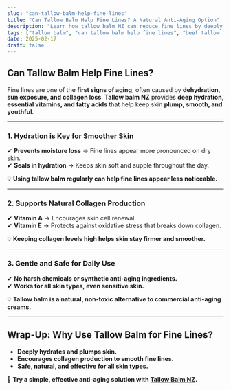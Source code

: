 ```yaml
---
slug: "can-tallow-balm-help-fine-lines"
title: "Can Tallow Balm Help Fine Lines? A Natural Anti-Aging Option"
description: "Learn how tallow balm NZ can reduce fine lines by deeply hydrating, improving skin elasticity, and supporting collagen production."
tags: ["tallow balm", "can tallow balm help fine lines", "beef tallow for skin NZ"]
date: 2025-02-17
draft: false
---
```


## Can Tallow Balm Help Fine Lines?  

Fine lines are one of the **first signs of aging**, often caused by **dehydration, sun exposure, and collagen loss**. **Tallow balm NZ** provides **deep hydration, essential vitamins, and fatty acids** that help keep skin **plump, smooth, and youthful**.  

---

### **1. Hydration is Key for Smoother Skin**  

✔ **Prevents moisture loss** → Fine lines appear more pronounced on dry skin.  
✔ **Seals in hydration** → Keeps skin soft and supple throughout the day.  

💡 **Using tallow balm regularly can help fine lines appear less noticeable.**  

---

### **2. Supports Natural Collagen Production**  

✔ **Vitamin A** → Encourages skin cell renewal.  
✔ **Vitamin E** → Protects against oxidative stress that breaks down collagen.  

💡 **Keeping collagen levels high helps skin stay firmer and smoother.**  

---

### **3. Gentle and Safe for Daily Use**  

✔ **No harsh chemicals or synthetic anti-aging ingredients.**  
✔ **Works for all skin types, even sensitive skin.**  

💡 **Tallow balm is a natural, non-toxic alternative to commercial anti-aging creams.**  

---

## **Wrap-Up: Why Use Tallow Balm for Fine Lines?**  

- **Deeply hydrates and plumps skin.**  
- **Encourages collagen production to smooth fine lines.**  
- **Safe, natural, and effective for all skin types.**  

🔗 **Try a simple, effective anti-aging solution with [Tallow Balm NZ](https://primalpantry.co.nz/shop/products/tallow-skin/).**
